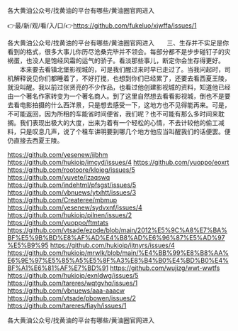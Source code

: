 各大黄油公众号/找黄油的平台有哪些/黄油圈官网进入

👉最/新/观/看/入/口/👉https://github.com/fukeluo/xjwffa/issues/1

各大黄油公众号/找黄油的平台有哪些/黄油圈官网进入　　三、生存并不实足是你看到的格式，很多大事儿你历尽沧桑完毕并不领会。每部分都不是步步碰钉子的灾祸蛋，也没人是饱经风霜的运气的骄子。看淡那些事儿，断定你会生存得更好。
　　本来要去看镇北堡影视城的，可是我们醒过来时早已走过了。当我问起时，司机解释说见你们都睡着了，不好打搅，也想到你们已经累了，还要去看西夏王陵，就没叫醒。我以前过张贤亮的不少作品，也看过他创建影视城的资料，知道他已经由一个著名作家转变为一个著名商人。到了这里自然想去看看影视城，倒也不是要去看电影拍摄的什么西洋景，只是想去感受一下，这地方也不见得能再来。可是，不可能返回，因为所租的车能省时间便省，我们呢？也不可能有那么多时间来耽搁。我们表现出极大的大度，出来为着有一个轻松的心情，不去计较他的偷工减料，只是叹息几声，说了个租车讲明要到哪几个地方他应当叫醒我们的话便罢。便仍直接去西夏王陵。


https://github.com/yesenew/ijbhm
https://github.com/hukioip/imcyd/issues/4
https://github.com/yuoppo/eoxrt
https://github.com/rootoore/kloieg/issues/5
https://github.com/yuyete/izaqswq
https://github.com/indehtml/pfsgst/issues/5
https://github.com/vbnuews/ytxhtt/issues/3
https://github.com/Createree/mbmup
https://github.com/yesenew/sydvxnf/issues/4
https://github.com/hukioip/pilnen/issues/2
https://github.com/yuoppo/ftmtats
https://github.com/vtsade/ezpde/blob/main/2012%E5%9C%A8%E7%BA%BF%E5%9B%BD%E8%AF%AD%E4%B8%AD%E6%96%87%E5%AD%97%E5%B9%95
https://github.com/hukioip/ijtnyrs/issues/4
https://github.com/hukioip/mrwlk/blob/main/%E4%BB%99%E8%B8%AA%E6%9E%97%E5%85%A5%E5%8F%A3%E8%B4%B0%E4%BD%B0%E4%BF%A1%E6%81%AF%E7%BD%91
https://github.com/wujizg/wwt-wwtfs
https://github.com/hukioip/exnldwg/issues/5
https://github.com/tareres/wqtgvhq/issues/1
https://github.com/vbnuews/aaa-aaacw
https://github.com/vtsade/pbowen/issues/2
https://github.com/tareres/fiayh/issues/1

各大黄油公众号/找黄油的平台有哪些/黄油圈官网进入
